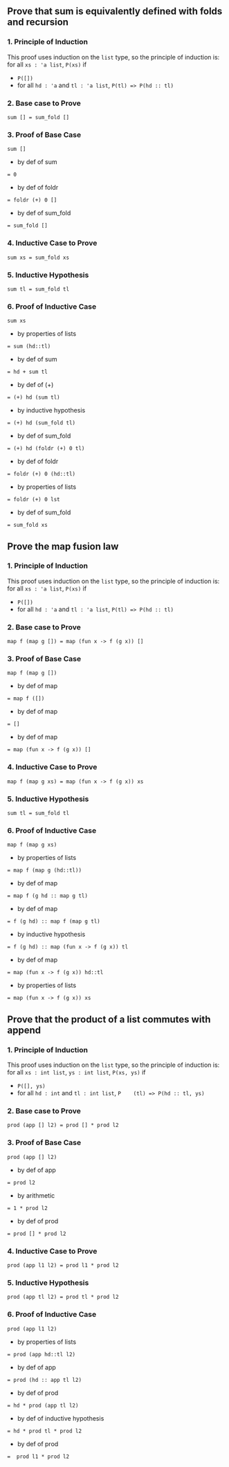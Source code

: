 ## Prove that sum is equivalently defined with folds and recursion

### 1. Principle of Induction

This proof uses induction on the `list` type, so the principle of induction is:
for all `xs : 'a list`, `P(xs)` if
- `P([])`
- for all `hd : 'a` and `tl : 'a list`, `P(tl) => P(hd :: tl)`

### 2. Base case to Prove

`sum [] = sum_fold []`

### 3. Proof of Base Case

`sum []`

- by def of sum

`= 0`

- by def of foldr

`= foldr (+) 0 []`

- by def of sum_fold

`= sum_fold []`

### 4. Inductive Case to Prove

`sum xs = sum_fold xs`

### 5. Inductive Hypothesis

`sum tl = sum_fold tl`

### 6. Proof of Inductive Case

`sum xs`

 - by properties of lists

 `= sum (hd::tl)`

 - by def of sum

 `= hd + sum tl`

 - by def of (+)

 `= (+) hd (sum tl)`

 - by inductive hypothesis

 `= (+) hd (sum_fold tl)`

 - by def of sum_fold

`= (+) hd (foldr (+) 0 tl)`

 - by def of foldr

`= foldr (+) 0 (hd::tl)`

 - by properties of lists

`= foldr (+) 0 lst`

 - by def of sum_fold

 `= sum_fold xs`

## Prove the map fusion law

### 1. Principle of Induction

This proof uses induction on the `list` type, so the principle of induction is:
for all `xs : 'a list`, `P(xs)` if
- `P([])`
- for all `hd : 'a` and `tl : 'a list`, `P(tl) => P(hd :: tl)`

### 2. Base case to Prove

`map f (map g []) = map (fun x -> f (g x)) []`

### 3. Proof of Base Case

`map f (map g [])`
 
 - by def of map

 `= map f ([])`

 - by def of map

 `= []`

 - by def of map

`= map (fun x -> f (g x)) []`

### 4. Inductive Case to Prove

`map f (map g xs) = map (fun x -> f (g x)) xs`

### 5. Inductive Hypothesis

`sum tl = sum_fold tl`

### 6. Proof of Inductive Case

`map f (map g xs)`

 - by properties of lists

 `= map f (map g (hd::tl))`

 - by def of map

 `= map f (g hd :: map g tl)`

 - by def of map

 `= f (g hd) :: map f (map g tl)`

 - by inductive hypothesis

 `= f (g hd) :: map (fun x -> f (g x)) tl`

 - by def of map

`= map (fun x -> f (g x)) hd::tl`

- by properties of lists

`= map (fun x -> f (g x)) xs`

## Prove that the product of a list commutes with append

### 1. Principle of Induction

This proof uses induction on the `list` type, so the principle of induction is:
for all `xs : int list`, `ys : int list`, `P(xs, ys)` if
- `P([], ys)`
- for all `hd : int` and `tl : int list`, `P    (tl) => P(hd :: tl, ys)`

### 2. Base case to Prove

`prod (app [] l2) = prod [] * prod l2`

### 3. Proof  of Base Case

`prod (app [] l2)`

- by def of app

`= prod l2`

- by arithmetic

`= 1 * prod l2`

- by def of prod

`= prod [] * prod l2`

### 4. Inductive Case to Prove

`prod (app l1 l2) = prod l1 * prod l2`

### 5. Inductive Hypothesis

`prod (app tl l2) = prod tl * prod l2`

### 6. Proof of Inductive Case

`prod (app l1 l2)`

- by properties of lists

`= prod (app hd::tl l2)`

- by def of app

`= prod (hd :: app tl l2)`

- by def of prod

`= hd * prod (app tl l2)`

- by def of inductive hypothesis

`= hd * prod tl * prod l2`

- by def of prod

`=  prod l1 * prod l2`